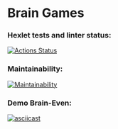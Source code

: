 # Brain Games

### Hexlet tests and linter status:

[![Actions Status](https://github.com/MrAleos/frontend-project-44/actions/workflows/hexlet-check.yml/badge.svg)](https://github.com/MrAleos/frontend-project-44/actions)

### Maintainability:

[![Maintainability](https://api.codeclimate.com/v1/badges/cfbd53076169dd9dcba2/maintainability)](https://codeclimate.com/github/MrAleos/frontend-project-44/maintainability)

### Demo Brain-Even:

[![asciicast](https://asciinema.org/a/695505.svg)](https://asciinema.org/a/695505)
